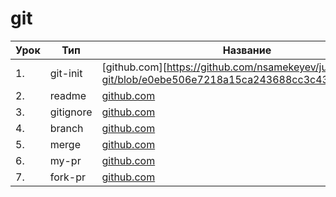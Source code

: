 # git

| Урок | Тип               | Название  | Ссылка                     |
| ---- | ----------------- | --------- | -------------------------- |
| 1.   |  git-init  | [github.com][https://github.com/nsamekeyev/jusan-git/blob/e0ebe506e7218a15ca243688cc3c43e22fbd66bc]  |
| 2.   |  readme    | [github.com](https://github.com/nsamekeyev/jusan-git/blob/7c80be490fe7b5c0f7cea871c5d64938a718b962)    |
| 3.   |  gitignore | [github.com](https://github.com/nsamekeyev/jusan-git/tree/1e1e0b376bbb1b8cf1fd68f3a3600bf8cee4285a) |
| 4.   |  branch    | [github.com]([https://github.com/nsamekeyev/jusan-git/tree/db7312c5c75aa7cd9fb3f48920f0dc4b8b364b52])    |
| 5.   |  merge     | [github.com](./merge/)     |
| 6.   |  my-pr     | [github.com](./my-pr/)     |
| 7.   |  fork-pr   | [github.com](./fork-pr/)   |
